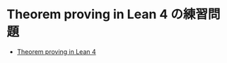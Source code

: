 # Theorem proving in Lean 4 の練習問題

- [Theorem proving in Lean 4](https://leanprover.github.io/theorem_proving_in_lean4/title_page.html)